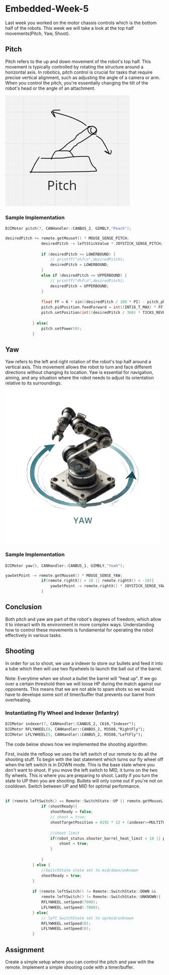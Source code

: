 # Embedded-Week-5

Last week you worked on the motor chassis controls which is the bottom half of the robots. This week we will take a look at the top half movements(Pitch, Yaw, Shoot).

## Pitch

Pitch refers to the up and down movement of the robot's top half. This movement is typically controlled by rotating the structure around a horizontal axis. In robotics, pitch control is crucial for tasks that require precise vertical alignment, such as adjusting the angle of a camera or arm. When you control the pitch, you're essentially changing the tilt of the robot's head or the angle of an attachment.

![Visualization of Pitch](picture/pitch.png)

### Sample Implementation

```cpp
DJIMotor pitch(7, CANHandler::CANBUS_2, GIMBLY,"Peach");
```

```cpp
desiredPitch += remote.getMouseY() * MOUSE_SENSE_PITCH;
                desiredPitch -= leftStickValue * JOYSTICK_SENSE_PITCH;

                if (desiredPitch >= LOWERBOUND) {
                    // printff("u%f\n",desiredPitch);
                    desiredPitch = LOWERBOUND;
                }
                else if (desiredPitch <= UPPERBOUND) {
                    // printff("d%f\n",desiredPitch);
                    desiredPitch = UPPERBOUND;
                }

                float FF = K * sin((desiredPitch / 180 * PI) - pitch_phase); // output: [-1,1]
                pitch.pidPosition.feedForward = int((INT16_T_MAX) * FF);
                pitch.setPosition(int((desiredPitch / 360) * TICKS_REVOLUTION + InitialOffset_Ticks));

            } else{
                pitch.setPower(0);
            }
```

## Yaw

Yaw refers to the left and right rotation of the robot's top half around a vertical axis. This movement allows the robot to turn and face different directions without changing its location. Yaw is essential for navigation, aiming, and any situation where the robot needs to adjust its orientation relative to its surroundings.

![Visualization of Yaw](picture/YAW__2_-removebg-preview.png)
### Sample Implementation

```cpp
DJIMotor yaw(5, CANHandler::CANBUS_1, GIMBLY,"Yeah");
```

```cpp
yawSetPoint -= remote.getMouseX() * MOUSE_SENSE_YAW;
                if(remote.rightX() > 10 || remote.rightX() < -10){
                    yawSetPoint -= remote.rightX() * JOYSTICK_SENSE_YAW;
                }
```

## Conclusion

Both pitch and yaw are part of the robot's degrees of freedom, which allow it to interact with its environment in more complex ways. Understanding how to control these movements is fundamental for operating the robot effectively in various tasks.

## Shooting

In order for us to shoot, we use a indexer to store our bullets and feed it into a tube which then will use two flywheels to launch the ball out of the barrel.

Note: Everytime when we shoot a bullet the barrel will "heat up". If we go over a certain threshold then we will loose HP during the match against our opponents. This means that we are not able to spam shots so we would have to develope some sort of timer/buffer that prevents our barrel from overheating.

### Instantiating Fly Wheel and Indexer (Infantry)

```p
DJIMotor indexer(7, CANHandler::CANBUS_2, C610,"Indexer");
DJIMotor RFLYWHEEL(8, CANHandler::CANBUS_2, M3508,"RightFly");
DJIMotor LFLYWHEEL(5, CANHandler::CANBUS_2, M3508,"LeftFly");
```

The code below shows how we implemented the shooting algorithm.

First, inside the refloop we uses the left switch of our remote to do all the shooting stuff. To begin with the last statement which turns our fly wheel off when the left switch is in DOWN mode. This is the base state where you don't want to shoot. If you move the left switch to MID, it turns on the two fly wheels. This is where you are preparing to shoot. Lastly if you turn the state to UP then you are shooting. Bullets will only come out if you're not on cooldown. Switch between UP and MID for optimal performance.

```cpp

if (remote.leftSwitch() == Remote::SwitchState::UP || remote.getMouseL()){
                if (shootReady){
                    shootReady = false;
                    // shoot = true;
                    shootTargetPosition = 8192 * 12 + (indexer>>MULTITURNANGLE);

                    //shoot limit
                    if(robot_status.shooter_barrel_heat_limit < 10 || power_heat_data.shooter_17mm_1_barrel_heat < robot_status.shooter_barrel_heat_limit - 40) {
                        shoot = true;
                    }
                  
                }
            } else {
                //SwitchState state set to mid/down/unknown
                shootReady = true;
            }

            if (remote.leftSwitch() != Remote::SwitchState::DOWN &&
                remote.leftSwitch() != Remote::SwitchState::UNKNOWN){
                RFLYWHEEL.setSpeed(7000);
                LFLYWHEEL.setSpeed(-7000);
            } else{
                // left SwitchState set to up/mid/unknown
                RFLYWHEEL.setSpeed(0);
                LFLYWHEEL.setSpeed(0);
            }
```

## Assignment

Create a simple setup where you can control the pitch and yaw with the remote. Implement a simple shooting code with a timer/buffer.
